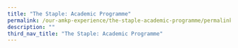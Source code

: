 ```yaml
---
title: "The Staple: Academic Programme"
permalink: /our-amkp-experience/the-staple-academic-programme/permalink/
description: ""
third_nav_title: "The Staple: Academic Programme"
---
```

